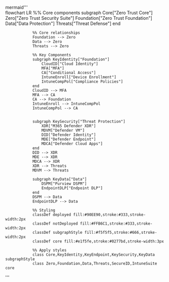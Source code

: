 mermaid'''           
            flowchart LR
                %% Core components
                subgraph Core["Zero Trust Core"]
                    Zero["Zero Trust Security Suite"]
                    Foundation["Zero Trust Foundation"]
                    Data["Data Protection"]
                    Threats["Threat Defense"]
                end

                %% Core relationships
                Foundation --> Zero
                Data --> Zero
                Threats --> Zero

                %% Key Components
                subgraph KeyIdentity["Foundation"]
                    CloudID["Cloud Identity"]
                    MFA["MFA"]
                    CA["Conditional Access"]
                    IntuneEnroll["Device Enrollment"]
                    IntuneCompPol["Compliance Policies"]
                end
                CloudID --> MFA
                MFA --> CA
                CA --> Foundation
                IntuneEnroll --> IntuneCompPol
                IntuneCompPol --> CA


                subgraph KeySecurity["Threat Protection"]
                    XDR["M365 Defender XDR"]
                    MDVM["Defender VM"]
                    DID["Defender Identity"]
                    MDE["Defender Endpoint"]
                    MDCA["Defender Cloud Apps"]
                end
                DID --> XDR
                MDE --> XDR
                MDCA --> XDR
                XDR --> Threats
                MDVM --> Threats

                subgraph KeyData["Data"]
                    DSPM["Purview DSPM"]
                    EndpointDLP["Endpoint DLP"]
                end
                DSPM --> Data
                EndpointDLP --> Data

                %% Styling
                classDef deployed fill:#90EE90,stroke:#333,stroke-width:2px
                classDef notDeployed fill:#FFB6C1,stroke:#333,stroke-width:2px
                classDef subgraphStyle fill:#f5f5f5,stroke:#666,stroke-width:2px
                classDef core fill:#e1f5fe,stroke:#0277bd,stroke-width:3px

                %% Apply styles
                class Core,KeyIdentity,KeyEndpoint,KeySecurity,KeyData subgraphStyle
                class Zero,Foundation,Data,Threats,SecureID,IntuneSuite core

'''